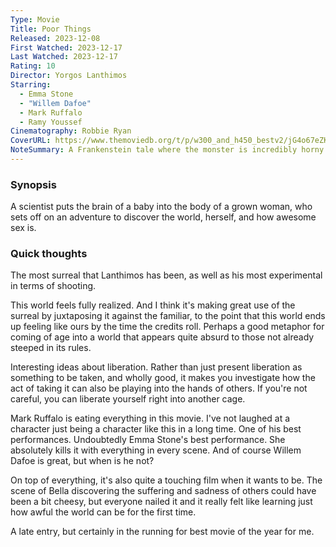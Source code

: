 ```yaml
---
Type: Movie
Title: Poor Things
Released: 2023-12-08
First Watched: 2023-12-17
Last Watched: 2023-12-17
Rating: 10
Director: Yorgos Lanthimos
Starring:
  - Emma Stone
  - "Willem Dafoe"
  - Mark Ruffalo
  - Ramy Youssef
Cinematography: Robbie Ryan
CoverURL: https://www.themoviedb.org/t/p/w300_and_h450_bestv2/jG4o67eZKlvuL5R6WTysRkPwE75.jpg
NoteSummary: A Frankenstein tale where the monster is incredibly horny.
---
```

### Synopsis 
A scientist puts the brain of a baby into the body of a grown woman, who sets off on an adventure to discover the world, herself, and how awesome sex is.

### Quick thoughts 
The most surreal that Lanthimos has been, as well as his most experimental in terms of shooting. 

This world feels fully realized. And I think it's making great use of the surreal by juxtaposing it against the familiar, to the point that this world ends up feeling like ours by the time the credits roll. Perhaps a good metaphor for coming of age into a world that appears quite absurd to those not already steeped in its rules. 

Interesting ideas about liberation. Rather than just present liberation as something to be taken, and wholly good, it makes you investigate how the act of taking it can also be playing into the hands of others. If you're not careful, you can liberate yourself right into another cage.

Mark Ruffalo is eating everything in this movie. I've not laughed at a character just being a character like this in a long time. One of his best performances. Undoubtedly Emma Stone's best performance. She absolutely kills it with everything in every scene. And of course Willem Dafoe is great, but when is he not?

On top of everything, it's also quite a touching film when it wants to be. The scene of Bella discovering the suffering and sadness of others could have been a bit cheesy, but everyone nailed it and it really felt like learning just how awful the world can be for the first time. 

A late entry, but certainly in the running for best movie of the year for me. 
